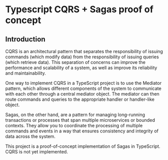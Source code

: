 # Typescript CQRS + Sagas proof of concept

## Introduction

CQRS is an architectural pattern that separates the responsibility of issuing commands (which modify data) from the responsibility of issuing queries (which retrieve data). This separation of concerns can improve the performance and scalability of a system, as well as improve its reliability and maintainability.

One way to implement CQRS in a TypeScript project is to use the Mediator pattern, which allows different components of the system to communicate with each other through a central mediator object. The mediator can then route commands and queries to the appropriate handler or handler-like object.

Sagas, on the other hand, are a pattern for managing long-running transactions or processes that span multiple microservices or bounded contexts. They allow you to coordinate the processing of multiple commands and events in a way that ensures consistency and integrity of data across the system.

This project is a proof-of-concept implementation of Sagas in TypeScript. 
CQRS is not yet implemented.
